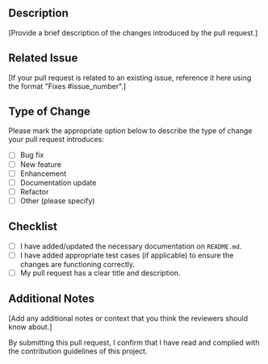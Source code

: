 ## Description

[Provide a brief description of the changes introduced by the pull request.]

## Related Issue

[If your pull request is related to an existing issue, reference it here using the format "Fixes #issue_number".]

## Type of Change

Please mark the appropriate option below to describe the type of change your pull request introduces:

-   [ ] Bug fix
-   [ ] New feature
-   [ ] Enhancement
-   [ ] Documentation update
-   [ ] Refactor
-   [ ] Other (please specify)

## Checklist

-   [ ] I have added/updated the necessary documentation on `README.md`.
-   [ ] I have added appropriate test cases (if applicable) to ensure the changes are functioning correctly.
-   [ ] My pull request has a clear title and description.

## Additional Notes

[Add any additional notes or context that you think the reviewers should know about.]

By submitting this pull request, I confirm that I have read and complied with the contribution guidelines of this project.
